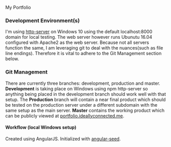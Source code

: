 My Portfolio
### Development Environment(s)
I'm using [http-server] on Windows 10 using the default localhost:8000 domain for local testing. The web server however
runs Ubunutu 16.04 configured with Apache2 as the web server. Because not all servers function the same, I
am leveraging git to deal with the nuances(such as file line endings). Therefore it is vital to adhere to the Git Management section below.


### Git Management
There are currently three branches: development, production and master. **Development** is taking place
on Windows using npm http-server so anything being placed in the development branch should work well with
that setup. The **Production** branch will contain a near final product which should be tested on the production
server under a different subdomain with the same setup as the main server. **Master** contains the working product which can be publicly
viewed at [portfolio.ideallyconnected.me].

#### Workflow (local Windows setup)


Created using AngularJS. Initialized with [angular-seed].


[angular-seed]:(https://github.com/angular/angular-seed)
[portfolio.ideallyconnected.me]:(https://portfolio.ideallyconnected.me)
[http-server]:(https://www.npmjs.com/package/http-server)